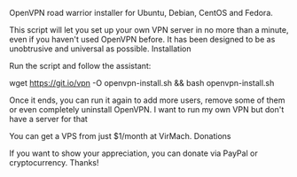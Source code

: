 OpenVPN road warrior installer for Ubuntu, Debian, CentOS and Fedora.

This script will let you set up your own VPN server in no more than a minute, even if you haven't used OpenVPN before. It has been designed to be as unobtrusive and universal as possible.
Installation

Run the script and follow the assistant:

wget https://git.io/vpn -O openvpn-install.sh && bash openvpn-install.sh

Once it ends, you can run it again to add more users, remove some of them or even completely uninstall OpenVPN.
I want to run my own VPN but don't have a server for that

You can get a VPS from just $1/month at VirMach.
Donations

If you want to show your appreciation, you can donate via PayPal or cryptocurrency. Thanks!